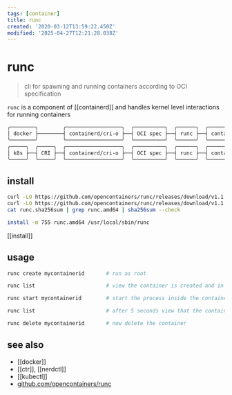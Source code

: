 ```yaml
---
tags: [container]
title: runc
created: '2020-03-12T13:59:22.450Z'
modified: '2025-04-27T12:21:28.038Z'
---
```


# runc

> cli for spawning and running containers according to OCI specification

`runc` is a component of [[containerd]] and handles kernel level interactions for running containers

```sh
╭────────╮        ╭──────────────────╮  ╭──────────╮  ╭──────╮  ╭───────────╮
│ docker ├────────┤ containerd/cri-o ├──┤ OCI spec ├──┤ runc ├──┤ container │
╰────────╯        ╰──────────────────╯  ╰──────────╯  ╰──────╯  ╰───────────╯
╭─────╮  ╭─────╮  ╭──────────────────╮  ╭──────────╮  ╭──────╮  ╭───────────╮
│ k8s ├──┤ CRI ├──┤ containerd/cri-o ├──┤ OCI spec ├──┤ runc ├──┤ container │
╰─────╯  ╰─────╯  ╰──────────────────╯  ╰──────────╯  ╰──────╯  ╰───────────╯
```

## install

```sh
curl -LO https://github.com/opencontainers/runc/releases/download/v1.1.12/runc.amd64
curl -LO https://github.com/opencontainers/runc/releases/download/v1.1.12/runc.sha256sum
cat runc.sha256sum | grep runc.amd64 | sha256sum --check

install -m 755 runc.amd64 /usr/local/sbin/runc
```

[[install]]

## usage

```sh
runc create mycontainerid       # run as root

runc list                       # view the container is created and in the "created" state

runc start mycontainerid        # start the process inside the container

runc list                       # after 5 seconds view that the container has exited and is now in the stopped state

runc delete mycontainerid       # now delete the container
```

## see also

- [[docker]]
- [[ctr]], [[nerdctl]]
- [[kubectl]]
- [github.com/opencontainers/runc](https://github.com/opencontainers/runc)
